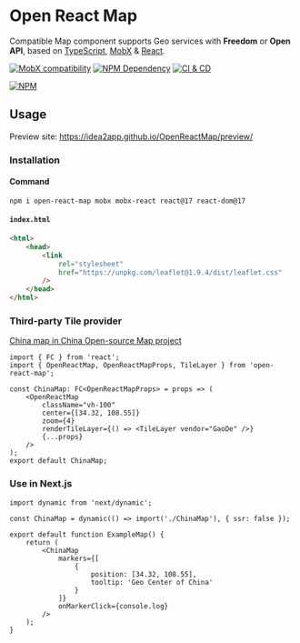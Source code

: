 # Open React Map

Compatible Map component supports Geo services with **Freedom** or **Open API**, based on [TypeScript][1], [MobX][2] & [React][3].

[![MobX compatibility](https://img.shields.io/badge/Compatible-1?logo=mobx&label=MobX%204%2F5%2F6)][2]
[![NPM Dependency](https://img.shields.io/librariesio/github/idea2app/OpenReactMap.svg)][4]
[![CI & CD](https://github.com/idea2app/OpenReactMap/actions/workflows/main.yml/badge.svg)][5]

[![NPM](https://nodei.co/npm/open-react-map.png?downloads=true&downloadRank=true&stars=true)][6]

## Usage

Preview site: https://idea2app.github.io/OpenReactMap/preview/

### Installation

#### Command

```shell
npm i open-react-map mobx mobx-react react@17 react-dom@17
```

#### `index.html`

```html
<html>
    <head>
        <link
            rel="stylesheet"
            href="https://unpkg.com/leaflet@1.9.4/dist/leaflet.css"
        />
    </head>
</html>
```

### Third-party Tile provider

[China map in China Open-source Map project][7]

```tsx
import { FC } from 'react';
import { OpenReactMap, OpenReactMapProps, TileLayer } from 'open-react-map';

const ChinaMap: FC<OpenReactMapProps> = props => (
    <OpenReactMap
        className="vh-100"
        center={[34.32, 108.55]}
        zoom={4}
        renderTileLayer={() => <TileLayer vendor="GaoDe" />}
        {...props}
    />
);
export default ChinaMap;
```

### Use in Next.js

```tsx
import dynamic from 'next/dynamic';

const ChinaMap = dynamic(() => import('./ChinaMap'), { ssr: false });

export default function ExampleMap() {
    return (
        <ChinaMap
            markers={[
                {
                    position: [34.32, 108.55],
                    tooltip: 'Geo Center of China'
                }
            ]}
            onMarkerClick={console.log}
        />
    );
}
```

[1]: https://www.typescriptlang.org/
[2]: https://mobx.js.org/
[3]: https://react.dev/
[4]: https://libraries.io/npm/open-react-map
[5]: https://github.com/idea2app/OpenReactMap/actions/workflows/main.yml
[6]: https://nodei.co/npm/open-react-map/
[7]: https://github.com/kaiyuanshe/kaiyuanshe.github.io/blob/ba8e396aa190896aaa8a3dee0f9eac654dfce5b3/components/ChinaMap.tsx
